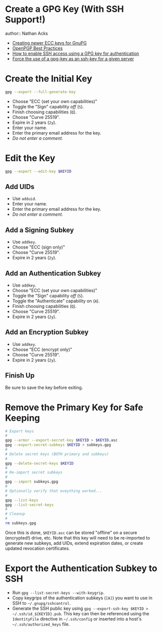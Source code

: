 # Create a GPG Key (With SSH Support!)

author:: Nathan Acks

* [Creating newer ECC keys for GnuPG](https://www.gniibe.org/memo/software/gpg/keygen-25519.html)
* [OpenPGP Best Practices](https://riseup.net/en/security/message-security/openpgp/best-practices)
* [How to enable SSH access using a GPG key for authentication](https://opensource.com/article/19/4/gpg-subkeys-ssh)
* [Force the use of a gpg-key as an ssh-key for a given server](https://serverfault.com/a/964317)

# Create the Initial Key

```bash
gpg --expert --full-generate-key
```

* Choose "ECC (set your own capabilities)"
* Toggle the "Sign" capability *off* (`S`).
* Finish choosing capabilities (`Q`).
* Choose "Curve 25519".
* Expire in 2 years (`2y`).
* Enter your name.
* Enter the primary email address for the key.
* *Do not enter a comment.*

# Edit the Key

```bash
gpg --expert --edit-key $KEYID
```

## Add UIDs

* Use `adduid`.
* Enter your name.
* Enter the primary email address for the key.
* *Do not enter a comment.*

## Add a Signing Subkey

* Use `addkey`.
* Choose "ECC (sign only)"
* Choose "Curve 25519".
* Expire in 2 years (`2y`).

## Add an Authentication Subkey

* Use `addkey`.
* Choose "ECC (set your own capabilities)"
* Toggle the "Sign" capability *off* (`S`).
* Toggle the "Authenticate" capability on (`A`).
* Finish choosing capabilities (`Q`).
* Choose "Curve 25519".
* Expire in 2 years (`2y`).

## Add an Encryption Subkey

* Use `addkey`.
* Choose "ECC (encrypt only)"
* Choose "Curve 25519".
* Expire in 2 years (`2y`).

## Finish Up

Be sure to save the key before exiting.

# Remove the Primary Key for Safe Keeping

```bash
# Export keys
#
gpg --armor --export-secret-key $KEYID > $KEYID.asc
gpg --export-secret-subkeys $KEYID > subkeys.gpg
#
# Delete secret keys (BOTH primary and subkeys)
#
gpg --delete-secret-keys $KEYID
#
# Re-import secret subkeys
#
gpg --import subkeys.gpg
#
# Optionally verify that eveything worked...
#
gpg --list-keys
gpg --list-secret-keys
#
# Cleanup
#
rm subkeys.gpg
```

Once this is done, `$KEYID.asc` can be stored "offline" on a secure (encrypted!) drive, etc. Note that this key will need to be re-imported to generate new subkeys, add UIDs, extend expiration dates, or create updated revocation certificates.

# Export the Authentication Subkey to SSH

* Run `gpg --list-secret-keys --with-keygrip`.
* Copy keygrips of the authentication subkeys (`[A]`) you want to use in SSH to `~/.gnupg/sshcontrol`.
* Generate the SSH public key using `gpg --export-ssh-key $KEYID > ~/.ssh/id_${KEYID}.pub`. This key can then be referenced using the `IdentityFile` directive in `~/.ssh/config` or inserted into a host's `~/.ssh/authorized_keys` file.
